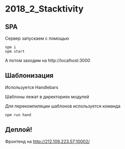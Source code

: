 # 2018_2_Stacktivity

## SPA

Сервер запускаем с помощью
```
npm i
npm start
```
А потом заходим на http://localhost:3000


## Шаблонизация
Используется Handlebars

Шаблоны лежат в директориях модулей

Для перекомпиляции шаблонов используется команда

```
npm run hand
```


## Деплой!

Фронтенд на http://212.109.223.57:10002/